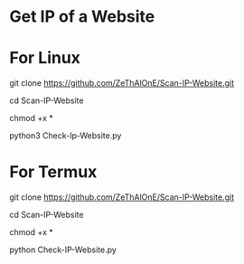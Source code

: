 # Get  IP of a Website #

# For Linux #
 
git clone https://github.com/ZeThAlOnE/Scan-IP-Website.git

cd Scan-IP-Website

chmod +x *

python3 Check-Ip-Website.py

# For Termux #

git clone https://github.com/ZeThAlOnE/Scan-IP-Website.git

cd Scan-IP-Website

chmod +x *

python Check-IP-Website.py

